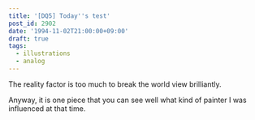 ```yaml
---
title: '[DQ5] Today''s test'
post_id: 2902
date: '1994-11-02T21:00:00+09:00'
draft: true
tags:
  - illustrations
  - analog
---
```


The reality factor is too much to break the world view brilliantly.

Anyway, it is one piece that you can see well what kind of painter I was influenced at that time.
